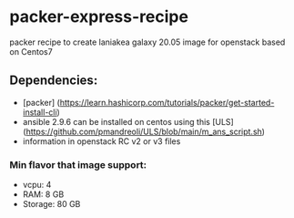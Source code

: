 # packer-express-recipe

packer recipe to create laniakea galaxy 20.05 image for openstack based on Centos7

## Dependencies:

- [packer] (https://learn.hashicorp.com/tutorials/packer/get-started-install-cli) 
- ansible 2.9.6 can be installed on centos using this [ULS] (https://github.com/pmandreoli/ULS/blob/main/m_ans_script.sh)
- information in openstack RC v2 or v3 files

### Min flavor that image support:

- vcpu: 4
- RAM: 8 GB 
- Storage: 80 GB



